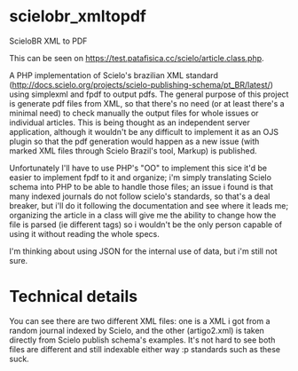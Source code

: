 # scielobr_xmltopdf
ScieloBR XML to PDF

This can be seen on https://test.patafisica.cc/scielo/article.class.php.

A PHP implementation of Scielo's brazilian XML standard (http://docs.scielo.org/projects/scielo-publishing-schema/pt_BR/latest/) using simplexml and fpdf to output pdfs. The general purpose of this project is generate pdf files from XML, so that there's no need (or at least there's a minimal need) to check manually the output files for whole issues or individual articles. This is being thought as an independent server application, although it wouldn't be any difficult to implement it as an OJS plugin so that the pdf generation would happen as a new issue (with marked XML files through Scielo Brazil's tool, Markup) is published.

Unfortunately I'll have to use PHP's "OO" to implement this sice it'd be easier to implement fpdf to it and organize; i'm simply translating Scielo schema into PHP to be able to handle those files; an issue i found is that many indexed journals do not follow scielo's standards, so that's a deal breaker, but i'll do it following the documentation and see where it leads me; organizing the article in a class will give me the ability to change how the file is parsed (ie different tags) so i wouldn't be the only person capable of using it without reading the whole specs.

I'm thinking about using JSON for the internal use of data, but i'm still not sure.

# Technical details
You can see there are two different XML files: one is a XML i got from a random journal indexed by Scielo, and the other (artigo2.xml) is taken directly from Scielo publish schema's examples. It's not hard to see both files are different and still indexable either way :p standards such as these suck.
